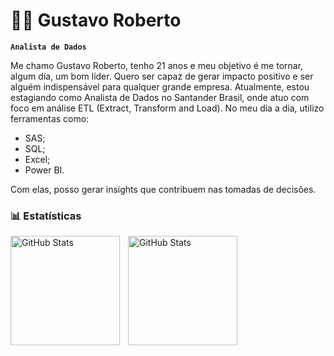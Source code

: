 # 👨‍💻 Gustavo Roberto

**`Analista de Dados`**

Me chamo Gustavo Roberto, tenho 21 anos e meu objetivo é me tornar, algum dia, um bom líder. Quero ser capaz de gerar impacto positivo e ser alguém indispensável para qualquer grande empresa. Atualmente, estou estagiando como Analista de Dados no Santander Brasil, onde atuo com foco em análise ETL (Extract, Transform and Load). No meu dia a dia, utilizo ferramentas como:

- SAS;
- SQL;
- Excel;
- Power BI.

Com elas, posso gerar insights que contribuem nas tomadas de decisões.

### 📊 Estatísticas

<p>
  <img 
    align="left" 
    alt="GitHub Stats" 
    height="175" 
    style="padding-right: 10px;" 
    src="https://github-readme-stats.vercel.app/api?username=DevGustar&show_icons=true&theme=tokyonight&include_all_commits=true&locale=pt-br" 
  />

<img 
      align="left" 
      alt="GitHub Stats" 
      height="175" 
      src="https://github-readme-stats.vercel.app/api/top-langs/?username=DevGustar&theme=tokyonight&layout=compact&custom_title=Tecnologias&langs_count=9" 
  />

</p>

